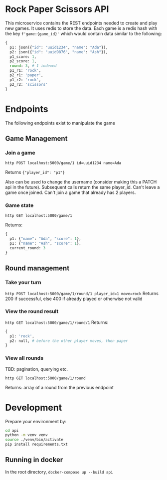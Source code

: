 # Rock Paper Scissors API

This microservice contains the REST endpoints needed to create and play new games. It uses redis to store the data.
Each game is a redis hash with the key `f'game:{game_id}'` which would contain data similar to the following:

```python
{
  p1: json({"id": "uuid1234", "name": "Ada"}),
  p2: json({"id": "uuid9876", "name": "Ash"}),
  p1_score: 1,
  p2_score: 1,
  round: 3, # 1 indexed
  p1_r1: 'rock',
  p2_r1: 'paper',
  p1_r2: 'rock',
  p2_r2: 'scissors'
}
```

# Endpoints

The following endpoints exist to manipulate the game

## Game Management

### Join a game

`http POST localhost:5000/game/1 id=uuid1234 name=Ada`

Returns `{"player_id": "p1"}`

Also can be used to change the username (consider making this a PATCH api in the future). Subsequent calls return the same player_id. Can't leave a game once joined. Can't join a game that already has 2 players.

### Game state

`http GET localhost:5000/game/1`

Returns:

```python
{
  p1: {"name": "Ada", "score": 1},
  p1: {"name": "Ash", "score": 1},
  current_round: 3
}
```

## Round management

### Take your turn

`http POST localhost:5000/game/1/round/1 player_id=1 move=rock`
Returns 200 if successful, else 400 if already played or otherwise not valid

### View the round result

`http GET localhost:5000/game/1/round/1`
Returns:

```python
{
  p1: 'rock',
  p2: null, # before the other player moves, then paper
}
```

### View all rounds

TBD: pagination, querying etc.

`http GET localhost:5000/game/1/round`

Returns: array of a round from the previous endpoint

# Development

Prepare your environment by:

```bash
cd api
python -m venv venv
source ./venv/bin/activate
pip install requirements.txt
```

## Running in docker

In the root directory, `docker-compose up --build api`
